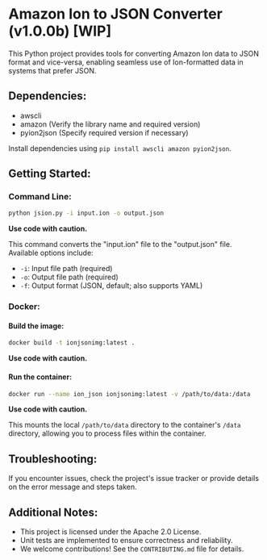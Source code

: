 # Amazon Ion to JSON Converter (v1.0.0b) [WIP]

This Python project provides tools for converting Amazon Ion data to JSON format and vice-versa, enabling seamless use of Ion-formatted data in systems that prefer JSON.

## Dependencies:

- awscli
- amazon (Verify the library name and required version)
- pyion2json (Specify required version if necessary)

Install dependencies using `pip install awscli amazon pyion2json`.

## Getting Started:

### Command Line:

```bash
python jsion.py -i input.ion -o output.json
```

**Use code with caution.**

This command converts the "input.ion" file to the "output.json" file. Available options include:

- `-i`: Input file path (required)
- `-o`: Output file path (required)
- `-f`: Output format (JSON, default; also supports YAML)

### Docker:

#### Build the image:

```bash
docker build -t ionjsonimg:latest .
```

**Use code with caution.**

#### Run the container:

```bash
docker run --name ion_json ionjsonimg:latest -v /path/to/data:/data
```

**Use code with caution.**

This mounts the local `/path/to/data` directory to the container's `/data` directory, allowing you to process files within the container.

## Troubleshooting:

If you encounter issues, check the project's issue tracker or provide details on the error message and steps taken.

## Additional Notes:

- This project is licensed under the Apache 2.0 License.
- Unit tests are implemented to ensure correctness and reliability.
- We welcome contributions! See the `CONTRIBUTING.md` file for details.
